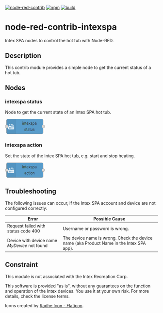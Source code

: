 [![node-red-contrib](https://img.shields.io/badge/node--red-node--red--contrib--intexspa-aa4444.svg?style=flat-square)](https://flows.nodered.org/node/node-red-contrib-intexspa)
[![npm](https://img.shields.io/npm/v/node-red-contrib-intexspa.svg?style=flat-square)](https://www.npmjs.com/package/node-red-contrib-intexspa)
[![build](https://img.shields.io/github/workflow/status/claudiospizzi/node-red-contrib-intexspa/CI?style=flat-square)](https://github.com/claudiospizzi/node-red-contrib-intexspa/actions/workflows/ci.yml)

# node-red-contrib-intexspa

Intex SPA nodes to control the hot tub with Node-RED.

## Description

This contrib module provides a simple node to get the current status of a hot tub.

## Nodes

### intexspa status

Node to get the current state of an Intex SPA hot tub.

![intexspa status](.assets/intexspa-status.png)

### intexspa action

Set the state of the Intex SPA hot tub, e.g. start and stop heating.

![intexspa action](.assets/intexspa-action.png)

## Troubleshooting

The following issues can occur, if the Intex SPA account and device are not configured correctly:

| Error                                        | Possible Cause                                                                           |
| -------------------------------------------- | ---------------------------------------------------------------------------------------- |
| Request failed with status code 400          | Username or password is wrong.                                                           |
| Device with device name _MyDevice_ not found | The device name is wrong. Check the device name (aka Product Name in the Intex SPA app). |

## Constraint

This module is not associated with the Intex Recreation Corp.

This software is provided "as is", without any guarantees on the function and operation of the Intex devices. You use it at your own risk. For more details, check the license terms.

Icons created by [Radhe Icon - Flaticon](https://www.flaticon.com/free-icons/ui).
